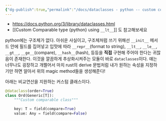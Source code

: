 ```yaml
---
{"dg-publish":true,"permalink":"/docs/dataclasses - python -- custom comparator/","title":"dataclasses - python -- custom comparator"}
---
```


- https://docs.python.org/3/library/dataclasses.html
- [[Custom Comparable type {python} using `__lt__`]] 도 참고해보세요

python에는 구조체가 없다. 아쉬운 사실이고, 구조체처럼 쓰기 위해선 `__init__` 메서드 안에 필드를 집어넣고 입맛에 따라 `__repr__`(format to string), `__lt__`, `__le__`, `__gt__`, `__ge__`(compare), `__hash__`(hash), 등등을 **직접** 구현해 주어야 한다는 귀찮음이 존재한다. 이것을 깔끔하게 추상화시켜주는 모듈이 바로 `dataclasses`이다. 얘는 너무나도 굉장하고 개쩔어서 마치 rust의 derive 문법처럼 내가 원하는 속성을 지정하기만 하면 알아서 위의 magic method들을 생성해준다!

아래는 비교연산을 지원하는 커스텀 클래스이다.

```python
@dataclass(order=True)
class Ord(Generic[T]):
    """Custom comparable class"""

    key: T = field(compare=True)
    value: Any = field(compare=False)
```

